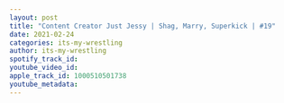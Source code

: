 ```yaml
---
layout: post
title: "Content Creator Just Jessy | Shag, Marry, Superkick | #19"
date: 2021-02-24
categories: its-my-wrestling
author: its-my-wrestling
spotify_track_id: 
youtube_video_id: 
apple_track_id: 1000510501738
youtube_metadata: 
---
```

